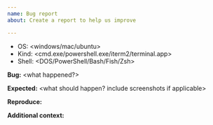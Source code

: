 ```yaml
---
name: Bug report
about: Create a report to help us improve

---
```



* OS: <windows/mac/ubuntu>
* Kind: <cmd.exe/powershell.exe/iterm2/terminal.app>
* Shell: <DOS/PowerShell/Bash/Fish/Zsh>


**Bug:** <what happened?>

**Expected:** <what should happen? include screenshots if applicable>

**Reproduce:** <how to reproduce>

**Additional context:** <optional>
